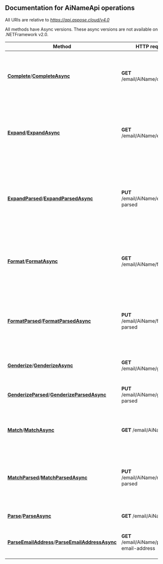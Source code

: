 
## Documentation for AiNameApi operations

All URIs are relative to *https://api.aspose.cloud/v4.0*

All methods have Async versions. These async versions are not available on .NETFramework v2.0.

Method | HTTP request | Description
------------- | ------------- | -------------
[**Complete**](AiNameApi.md#Complete)/[**CompleteAsync**](AiNameApi.md#CompleteAsync)| **GET** /email/AiName/complete| The call proposes k most probable names for given starting characters.             
[**Expand**](AiNameApi.md#Expand)/[**ExpandAsync**](AiNameApi.md#ExpandAsync)| **GET** /email/AiName/expand| Expands a person&#39;s name into a list of possible alternatives using options for expanding instructions.             
[**ExpandParsed**](AiNameApi.md#ExpandParsed)/[**ExpandParsedAsync**](AiNameApi.md#ExpandParsedAsync)| **PUT** /email/AiName/expand-parsed| Expands a person&#39;s parsed name into a list of possible alternatives using options for expanding instructions.             
[**Format**](AiNameApi.md#Format)/[**FormatAsync**](AiNameApi.md#FormatAsync)| **GET** /email/AiName/format| Formats a person&#39;s name in correct case and name order using options for formatting instructions.             
[**FormatParsed**](AiNameApi.md#FormatParsed)/[**FormatParsedAsync**](AiNameApi.md#FormatParsedAsync)| **PUT** /email/AiName/format-parsed| Formats a person&#39;s parsed name in correct case and name order using options for formatting instructions.             
[**Genderize**](AiNameApi.md#Genderize)/[**GenderizeAsync**](AiNameApi.md#GenderizeAsync)| **GET** /email/AiName/genderize| Detect person&#39;s gender from name string.             
[**GenderizeParsed**](AiNameApi.md#GenderizeParsed)/[**GenderizeParsedAsync**](AiNameApi.md#GenderizeParsedAsync)| **PUT** /email/AiName/genderize-parsed| Detect person&#39;s gender from parsed name.             
[**Match**](AiNameApi.md#Match)/[**MatchAsync**](AiNameApi.md#MatchAsync)| **GET** /email/AiName/match| Compare people&#39;s names. Uses options for comparing instructions.             
[**MatchParsed**](AiNameApi.md#MatchParsed)/[**MatchParsedAsync**](AiNameApi.md#MatchParsedAsync)| **PUT** /email/AiName/match-parsed| Compare people&#39;s parsed names and attributes. Uses options for comparing instructions.             
[**Parse**](AiNameApi.md#Parse)/[**ParseAsync**](AiNameApi.md#ParseAsync)| **GET** /email/AiName/parse| Parse name to components.             
[**ParseEmailAddress**](AiNameApi.md#ParseEmailAddress)/[**ParseEmailAddressAsync**](AiNameApi.md#ParseEmailAddressAsync)| **GET** /email/AiName/parse-email-address| Parse person&#39;s name out of an email address.             

